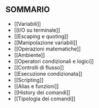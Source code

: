## SOMMARIO

- [[Variabili]]
- [[I/O su terminale]]
- [[Escaping e quoting]]
- [[Manipolazione variabili]]
- [[Operazioni matematiche]]
- [[Ambiente]]
- [[Operatori condizionali e logici]]
- [[Controlli di flusso]]
- [[Esecuzione condizionata]]
- [[Scripting]]
- [[Alias e funzioni]]
- [[History dei comandi]]
- [[Tipologia dei comandi]]